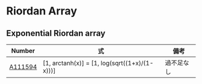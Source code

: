 # Riordan Array


## Exponential Riordan array

| Number | 式 | 備考 |
| ----- | ----- | ----- |
| [A111594](https://oeis.org/A111594) | [1, arctanh(x)] = [1, log(sqrt((1+x)/(1-x)))] | 過不足なし |
